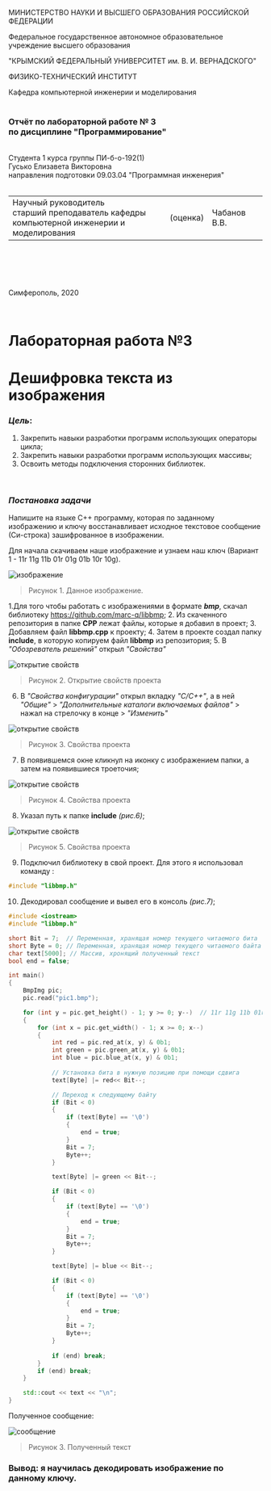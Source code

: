 МИНИСТЕРСТВО НАУКИ  И ВЫСШЕГО ОБРАЗОВАНИЯ РОССИЙСКОЙ ФЕДЕРАЦИИ  

Федеральное государственное автономное образовательное учреждение высшего образования  

"КРЫМСКИЙ ФЕДЕРАЛЬНЫЙ УНИВЕРСИТЕТ им. В. И. ВЕРНАДСКОГО"  

ФИЗИКО-ТЕХНИЧЕСКИЙ ИНСТИТУТ  

Кафедра компьютерной инженерии и моделирования
<br/><br/>
### Отчёт по лабораторной работе № 3<br/> по дисциплине "Программирование"
<br/>
​Cтудента 1 курса группы ПИ-б-о-192(1)<br/>
Гусько Елизавета Викторовна<br/>
направления подготовки 09.03.04 "Программная инженерия"  
<br/>


<br/>
<table>

<tr><td>Научный руководитель<br/> старший преподаватель кафедры<br/> компьютерной инженерии и моделирования</td>

<td>(оценка)</td>

<td>Чабанов В.В.</td>

</tr>

</table>

<br/><br/>

​

Симферополь, 2020

<br/>

# Лабораторная работа №3

# Дешифровка текста из изображения

### ***Цель***: 
1. Закрепить навыки разработки программ использующих операторы цикла;
2. Закрепить навыки разработки программ использующих массивы;
3. Освоить методы подключения сторонних библиотек.

<br/>

### ***Постановка задачи*** 
Напишите на языке С++ программу, которая по заданному изображению и ключу восстанавливает исходное текстовое сообщение (Си-строка) зашифрованное в изображении.
<br/>

Для начала скачиваем наше изображение и узнаем наш ключ (Вариант 1 - 11r 11g 11b 01r 01g 01b 10r 10g).

![изображение](png/pic1.bmp "рис.1 данная картинка") <br/>
>Рисунок 1. Данное изображение.

1.Для того чтобы работать с изображениями в формате ***bmp***, скачал библиотеку https://github.com/marc-q/libbmp;
2. Из скаченного репозитория в папке **CPP** лежат файлы, которые я добавил в проект;
3. Добавляем файл **libbmp.cpp** к проекту;
4. Затем в проекте создал папку **include**, в которую копируем файл **libbmp** из репозитория;
5. В *"Обозреватель решений"* открыл *"Свойства"* 

![открытие свойств](png/2.png)
>Рисунок 2. Открытие свойств проекта
6. В *"Свойства конфигурации"* открыл вкладку *"С/С++"*, а в ней *"Общие"* > *"Дополнительные каталоги включаемых файлов"* > нажал на стрелочку в конце > *"Изменить"* 

![открытие свойств](png/3.png)
>Рисунок 3. Свойства проекта
7. В появившемся окне кликнул на иконку с изображением папки, а затем на появившиеся троеточия;

![открытие свойств](png/4.png)
>Рисунок 4. Свойства проекта
8. Указал путь к папке **include** *(рис.6)*;

![открытие свойств](png/5.png)
>Рисунок 5. Свойства проекта
9. Подключил библиотеку в свой проект. Для этого я использовал команду :
```c++
#include "libbmp.h"
```
10. Декодировал сообщение и вывел его в консоль *(рис.7)*;

```c++
#include <iostream>
#include "libbmp.h"

short Bit = 7;  // Переменная, хранящая номер текущего читаемого бита
short Byte = 0; // Переменная, хранящая номер текущего читаемого байта
char text[5000]; // Массив, хронящий полученный текст
bool end = false;

int main()
{
	BmpImg pic;
	pic.read("pic1.bmp");

	for (int y = pic.get_height() - 1; y >= 0; y--)  // 11r 11g 11b 01r 01g 01b 10r 10g
	{
		for (int x = pic.get_width() - 1; x >= 0; x--)
		{
			int red = pic.red_at(x, y) & 0b1;
			int green = pic.green_at(x, y) & 0b1;
			int blue = pic.blue_at(x, y) & 0b1;
			
			// Установка бита в нужную позицию при помощи сдвига
			text[Byte] |= red<< Bit--;

			// Переход к следующему байту
			if (Bit < 0)
			{
				if (text[Byte] == '\0')
				{
					end = true;
				}
				Bit = 7;
				Byte++;
			}

			text[Byte] |= green << Bit--;

			if (Bit < 0)
			{
				if (text[Byte] == '\0')
				{
					end = true;
				}
				Bit = 7;
				Byte++;
			}

			text[Byte] |= blue << Bit--;

			if (Bit < 0)
			{
				if (text[Byte] == '\0')
				{
					end = true;
				}
				Bit = 7;
				Byte++;
			}
			
			if (end) break;
		}
		if (end) break;
	}

	std::cout << text << "\n";
}
```
Полученное сообщение: 

![сообщение](png/1.1.png)
>Рисунок 3. Полученный текст

### Вывод: я научилась декодировать изображение по данному ключу.
